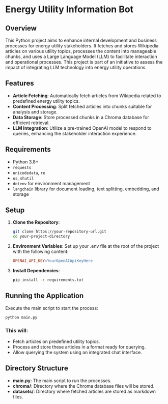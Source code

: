 # Energy Utility Information Bot

## Overview

This Python project aims to enhance internal development and business processes for energy utility stakeholders. It fetches and stores Wikipedia articles on various utility topics, processes the content into manageable chunks, and uses a Large Language Model (LLM) to facilitate interaction and operational processes. This project is part of an initiative to assess the impact of integrating LLM technology into energy utility operations.

## Features

- **Article Fetching**: Automatically fetch articles from Wikipedia related to predefined energy utility topics.
- **Content Processing**: Split fetched articles into chunks suitable for analysis and storage.
- **Data Storage**: Store processed chunks in a Chroma database for efficient retrieval.
- **LLM Integration**: Utilize a pre-trained OpenAI model to respond to queries, enhancing the stakeholder interaction experience.

## Requirements

- Python 3.8+
- `requests`
- `unicodedata`, `re`
- `os`, `shutil`
- `dotenv` for environment management
- `langchain` library for document loading, text splitting, embedding, and storage

## Setup

1. **Clone the Repository**:
   ```bash
   git clone https://your-repository-url.git
   cd your-project-directory
   
2. **Environment Variables**:
Set up your .env file at the root of the project with the following content:
   ```makefile
   OPENAI_API_KEY=YourOpenAIApiKeyHere

3. **Install Dependencies**:

    ```bash
    pip install -r requirements.txt
   
## Running the Application
Execute the main script to start the process:

   ```bash
   python main.py
   ```
### This will:

- Fetch articles on predefined utility topics.
- Process and store these articles in a format ready for querying.
- Allow querying the system using an integrated chat interface.

## Directory Structure
- **main.py**: The main script to run the processes.
- **chroma/**: Directory where the Chroma database files will be stored.
- **datasets/**: Directory where fetched articles are stored as markdown files.
